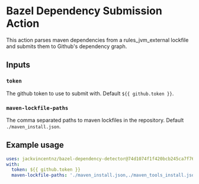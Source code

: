 # Bazel Dependency Submission Action

This action parses maven dependencies from a rules_jvm_external lockfile and submits them to Github's dependency graph.

## Inputs

### `token`

The github token to use to submit with. Default `${{ github.token }}`.

### `maven-lockfile-paths`

The comma separated paths to maven lockfiles in the repository. Default `./maven_install.json`.

## Example usage

```yaml
uses: jackvincentnz/bazel-dependency-detector@74d1074f1f420bcb245ca7f761ecbf2a826a22d3
with:
  token: ${{ github.token }}
  maven-lockfile-paths: './maven_install.json,./maven_tools_install.json'
```
